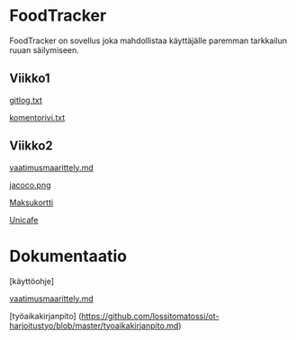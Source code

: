 # FoodTracker

FoodTracker on sovellus joka mahdollistaa käyttäjälle paremman tarkkailun ruuan säilymiseen.


## Viikko1

[gitlog.txt](https://github.com/lossitomatossi/ot-harjoitustyo/blob/master/laskarit/viikko1/gitlog.txt)

[komentorivi.txt](https://github.com/lossitomatossi/ot-harjoitustyo/blob/master/laskarit/viikko1/komentorivi.txt)

## Viikko2

[vaatimusmaarittely.md](https://github.com/lossitomatossi/ot-harjoitustyo/blob/master/laskarit/viikko2/vaatimusmaarittely.md)

[jacoco.png](https://github.com/lossitomatossi/ot-harjoitustyo/blob/master/laskarit/viikko2/jacoco.png)

[Maksukortti](https://github.com/lossitomatossi/ot-harjoitustyo/tree/master/laskarit/viikko2/Maksukortti)

[Unicafe](https://github.com/lossitomatossi/ot-harjoitustyo/tree/master/laskarit/viikko2/Unicafe)


# Dokumentaatio

[käyttöohje]

[vaatimusmaarittely.md](https://github.com/lossitomatossi/ot-harjoitustyo/blob/master/laskarit/viikko2/vaatimusmaarittely.md)

[työaikakirjanpito] (https://github.com/lossitomatossi/ot-harjoitustyo/blob/master/tyoaikakirjanpito.md)
